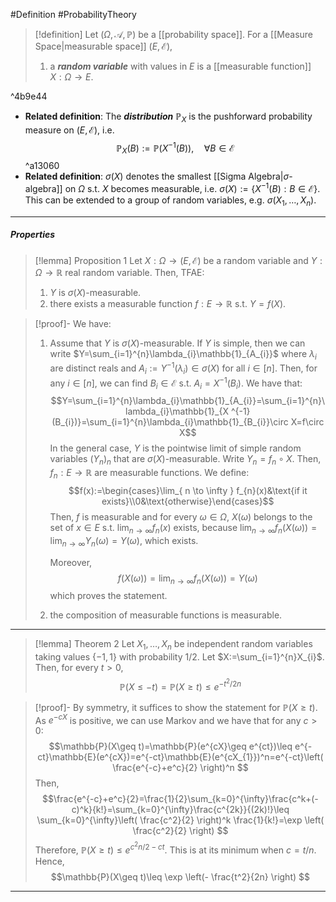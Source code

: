 #Definition #ProbabilityTheory 

> [!definition]
> Let $(\Omega,\mathcal{A},\mathbb{P})$ be a [[probability space]]. For a [[Measure Space|measurable space]]  $(E,\mathcal{E})$, 
> 1. a ***random variable*** with values in $E$ is a [[measurable function]] $X:\Omega\to E$.

^4b9e44

- **Related definition**: The ***distribution*** $\mathbb{P}_{X}$ is the pushforward probability measure on $(E,\mathcal{E})$, i.e. $$\mathbb{P}_{X}(B):=\mathbb{P}(X ^{-1}(B)),\quad \forall B\in \mathcal{E}$$ ^a13060
- **Related definition**: $\sigma(X)$ denotes the smallest [[Sigma Algebra|$\sigma$-algebra]] on $\Omega$ s.t. $X$ becomes measurable, i.e. $\sigma(X):=\{ X ^{-1}(B):B\in \mathcal{E} \}$. This can be extended to a group of random variables, e.g. $\sigma(X_{1},\dots,X_{n})$.
---
##### Properties
> [!lemma] Proposition 1 
> Let $X:\Omega\to(E,\mathcal{E})$ be a random variable and $Y:\Omega\to \mathbb{R}$ real random variable. Then, TFAE:
> 1. $Y$ is $\sigma(X)$-measurable.
> 2. there exists a measurable function $f: E\to \mathbb{R}$ s.t. $Y=f(X)$.

> [!proof]-
> We have:
> 1. Assume that $Y$ is $\sigma(X)$-measurable. If $Y$ is simple, then we can write $Y=\sum_{i=1}^{n}\lambda_{i}\mathbb{1}_{A_{i}}$ where $\lambda_{i}$ are distinct reals and $A_{i}:=Y^{-1}(\lambda_{i})\in \sigma(X)$ for all $i\in[n]$. Then, for any $i\in[n]$, we can find $B_{i}\in\mathcal{E}$ s.t. $A_{i}=X ^{-1}(B_{i})$. We have that: $$Y=\sum_{i=1}^{n}\lambda_{i}\mathbb{1}_{A_{i}}=\sum_{i=1}^{n}\lambda_{i}\mathbb{1}_{X ^{-1}(B_{i})}=\sum_{i=1}^{n}\lambda_{i}\mathbb{1}_{B_{i}}\circ X=f\circ X$$
>    In the general case, $Y$ is the pointwise limit of simple random variables $(Y_{n})_{n}$ that are $\sigma(X)$-measurable. Write $Y_{n}=f_{n}\circ X$. Then, $f_{n}: E\to \mathbb{R}$ are measurable functions. We define: $$f(x):=\begin{cases}\lim_{ n \to \infty } f_{n}(x)&\text{if it exists}\\0&\text{otherwise}\end{cases}$$Then, $f$ is measurable and for every $\omega\in \Omega$, $X(\omega)$ belongs to the set of $x\in E$ s.t. $\lim_{ n \to \infty }f_{n}(x)$ exists, because $\lim_{ n \to \infty }f_{n}(X(\omega))=\lim_{ n \to \infty }Y_{n}(\omega)=Y(\omega)$, which exists. 
>    
>    Moreover, $$f(X(\omega))=\lim_{ n \to \infty } f_{n}(X(\omega))=Y(\omega)$$which proves the statement.
>    
> 2. the composition of measurable functions is measurable.
---
> [!lemma] Theorem 2
> Let $X_{1},\dots,X_{n}$ be independent random variables taking values $\{ -1,1 \}$ with probability $1/2$. Let $X:=\sum_{i=1}^{n}X_{i}$. Then, for every $t>0$, $$\mathbb{P}(X\leq -t)=\mathbb{P}(X\geq t)\leq e^{-t^{2} / 2n}$$

> [!proof]-
> By symmetry, it suffices to show the statement for $\mathbb{P}(X\geq t)$. As $e^{-cX}$ is positive, we can use Markov and we have that for any $c>0$: $$\mathbb{P}(X\geq t)=\mathbb{P}(e^{cX}\geq e^{ct})\leq e^{-ct}\mathbb{E}(e^{cX})=e^{-ct}\mathbb{E}(e^{cX_{1}})^n=e^{-ct}\left( \frac{e^{-c}+e^c}{2} \right)^n $$Then, $$\frac{e^{-c}+e^c}{2}=\frac{1}{2}\sum_{k=0}^{\infty}\frac{c^k+(-c)^k}{k!}=\sum_{k=0}^{\infty}\frac{c^{2k}}{(2k)!}\leq \sum_{k=0}^{\infty}\left( \frac{c^2}{2} \right)^k \frac{1}{k!}=\exp \left( \frac{c^2}{2} \right) $$Therefore, $\mathbb{P}(X\geq t)\leq e^{c^2n / 2-ct}$. This is at its minimum when $c=t / n$. Hence, $$\mathbb{P}(X\geq t)\leq \exp \left(- \frac{t^2}{2n} \right) $$
---
